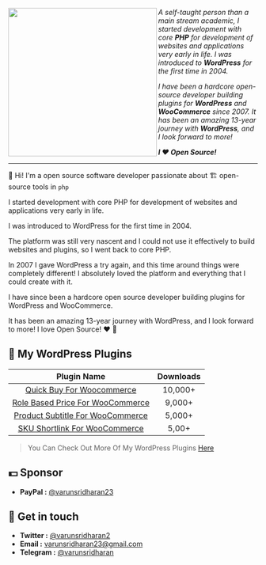 <p>
  <img  align="left" width="300"  src="https://cdn.svarun.dev/profile/banner.jpg"/>

_A self-taught person than a main stream academic, I started development with core **PHP** for development of websites and applications very early in life. I was introduced to **WordPress** for the first time in 2004._

</p>


_I have been a hardcore open-source developer building plugins for **WordPress** and **WooCommerce** since 2007. It has been an amazing 13-year journey with **WordPress**, and I look forward to more!_

___I ❤️ Open Source!___


---




👋 Hi! I'm a open source software developer passionate about 🏗️ open-source tools in `php`

I started development with core PHP for development of websites and applications very early in life. 

I was introduced to WordPress for the first time in 2004.

The platform was still very nascent and I could not use it effectively to build websites and plugins, so I went back to core PHP.

In 2007 I gave WordPress a try again, and this time around things were completely different! I absolutely loved the platform and everything that I could create with it.

I have since been a hardcore open source developer building plugins for WordPress and WooCommerce.

It has been an amazing 13-year journey with WordPress, and I look forward to more! I love Open Source! ❤️    🙂

## 🔌  My WordPress Plugins
| Plugin Name | Downloads |
| :---: | :---: |
| [Quick Buy For Woocommerce](https://go.svarun.dev/wp/plugins/wcqb/) | 10,000+ |
| [Role Based Price For WooCommerce](https://go.svarun.dev/wp/plugins/wcrbp/) | 9,000+ |
| [Product Subtitle For WooCommerce](https://go.svarun.dev/wp/plugins/psfwc/) | 5,000+ |
| [SKU Shortlink For WooCommerce](https://go.svarun.dev/wp/plugins/skusfwc/) | 5,00+ |

>   You Can Check Out More Of My WordPress Plugins [Here](https://go.svarun.dev//wordpress/)
  

## 💵  Sponsor 
- **PayPal :** [@varunsridharan23](https://go.svarun.dev/donate/paypal/)

##  💌 Get in touch
- **Twitter :** [@varunsridharan2](https://go.svarun.dev/sm/twitter/)
- **Email :** [varunsridharan23@gmail.com](https://go.svarun.dev/)
- **Telegram :** [@varunsridharan](https://go.svarun.dev/sm/telegram/)
